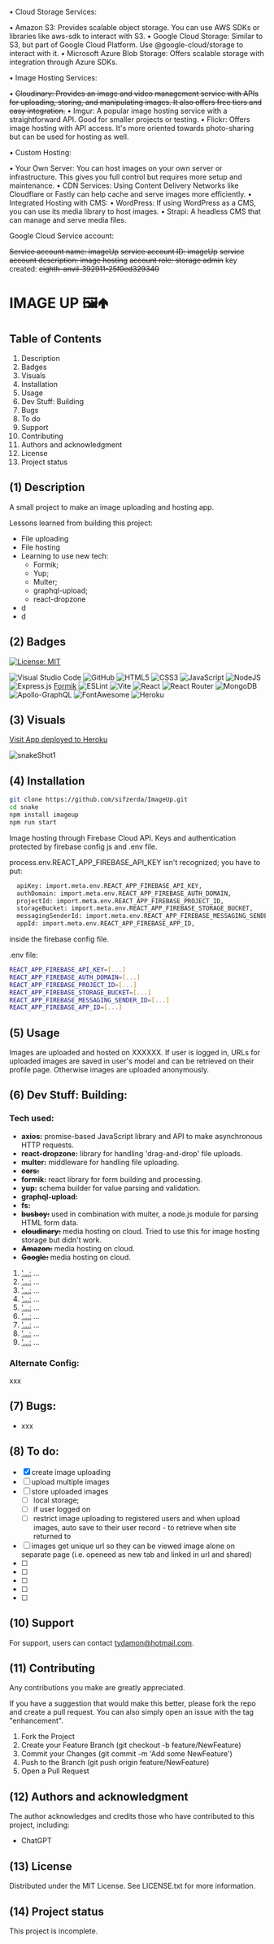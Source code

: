 •  Cloud Storage Services:

•	Amazon S3: Provides scalable object storage. You can use AWS SDKs or libraries like aws-sdk to interact with S3.
•	Google Cloud Storage: Similar to S3, but part of Google Cloud Platform. Use @google-cloud/storage to interact with it.
•	Microsoft Azure Blob Storage: Offers scalable storage with integration through Azure SDKs.

•  Image Hosting Services:

•	~~Cloudinary: Provides an image and video management service with APIs for uploading, storing, and manipulating images. It also offers free tiers and easy integration.~~
•	Imgur: A popular image hosting service with a straightforward API. Good for smaller projects or testing.
•	Flickr: Offers image hosting with API access. It's more oriented towards photo-sharing but can be used for hosting as well.
 
•  Custom Hosting:

•	Your Own Server: You can host images on your own server or infrastructure. This gives you full control but requires more setup and maintenance.
•	CDN Services: Using Content Delivery Networks like Cloudflare or Fastly can help cache and serve images more efficiently.
•  Integrated Hosting with CMS:
•	WordPress: If using WordPress as a CMS, you can use its media library to host images.
•	Strapi: A headless CMS that can manage and serve media files.



Google Cloud Service account:

~~Service account name: imageUp~~
~~service account ID: imageUp~~
~~service account description: image hosting~~
~~account role: storage admin~~
key created: ~~eighth-anvil-392911-25f0ed329340~~

# IMAGE UP 🖼️🢁

## Table of Contents

1. Description
2. Badges
3. Visuals
4. Installation
5. Usage
6. Dev Stuff: Building
7. Bugs 
8. To do
9.  Support
10. Contributing 
11. Authors and acknowledgment
12. License
13. Project status

## (1) Description

A small project to make an image uploading and hosting app.

Lessons learned from building this project:

- File uploading
- File hosting
- Learning to use new tech:
  - Formik;
  - Yup;
  - Multer;
  - graphql-upload;
  - react-dropzone
- d
- d

## (2) Badges

[![License: MIT](https://img.shields.io/badge/License-MIT-yellow.svg)](https://opensource.org/licenses/MIT) 

![Visual Studio Code](https://img.shields.io/badge/Visual%20Studio%20Code-0078d7.svg?style=for-the-badge&logo=visual-studio-code&logoColor=white) 
![GitHub](https://img.shields.io/badge/github-%23121011.svg?style=for-the-badge&logo=github&logoColor=white) 
![HTML5](https://img.shields.io/badge/html5-%23E34F26.svg?style=for-the-badge&logo=html5&logoColor=white)
![CSS3](https://img.shields.io/badge/css3-%231572B6.svg?style=for-the-badge&logo=css3&logoColor=white)
![JavaScript](https://img.shields.io/badge/javascript-%23323330.svg?style=for-the-badge&logo=javascript&logoColor=%23F7DF1E) 
![NodeJS](https://img.shields.io/badge/node.js-6DA55F?style=for-the-badge&logo=node.js&logoColor=white)
![Express.js](https://img.shields.io/badge/express.js-%23404d59.svg?style=for-the-badge&logo=express&logoColor=%2361DAFB) 
[Formik](https://img.shields.io/badge/Formik-2563EB.svg?style=for-the-badge&logo=Formik&logoColor=white)
![ESLint](https://img.shields.io/badge/ESLint-4B3263?style=for-the-badge&logo=eslint&logoColor=white)
![Vite](https://img.shields.io/badge/vite-%23646CFF.svg?style=for-the-badge&logo=vite&logoColor=white) 
![React](https://img.shields.io/badge/react-%2320232a.svg?style=for-the-badge&logo=react&logoColor=%2361DAFB)
![React Router](https://img.shields.io/badge/React_Router-CA4245?style=for-the-badge&logo=react-router&logoColor=white) 
![MongoDB](https://img.shields.io/badge/MongoDB-%234ea94b.svg?style=for-the-badge&logo=mongodb&logoColor=white)
![Apollo-GraphQL](https://img.shields.io/badge/-ApolloGraphQL-311C87?style=for-the-badge&logo=apollo-graphql)
![FontAwesome](https://img.shields.io/badge/Font%20Awesome-538DD7.svg?style=for-the-badge&logo=Font-Awesome&logoColor=white) 
![Heroku](https://img.shields.io/badge/heroku-%23430098.svg?style=for-the-badge&logo=heroku&logoColor=white)

## (3) Visuals

[Visit App deployed to Heroku](https://snake-10-afd58bdf61b8.herokuapp.com/)

![snakeShot1](https://github.com/user-attachments/assets/f0c48cd9-b96a-4cf2-91d9-5d531c1137a3)

## (4) Installation

```bash
git clone https://github.com/sifzerda/ImageUp.git
cd snake
npm install imageup
npm run start
```

Image hosting through Firebase Cloud API. Keys and authentication protected by firebase config js and .env file. 

process.env.REACT_APP_FIREBASE_API_KEY isn't recognized; you have to put:

```bash
  apiKey: import.meta.env.REACT_APP_FIREBASE_API_KEY,
  authDomain: import.meta.env.REACT_APP_FIREBASE_AUTH_DOMAIN,
  projectId: import.meta.env.REACT_APP_FIREBASE_PROJECT_ID,
  storageBucket: import.meta.env.REACT_APP_FIREBASE_STORAGE_BUCKET,
  messagingSenderId: import.meta.env.REACT_APP_FIREBASE_MESSAGING_SENDER_ID,
  appId: import.meta.env.REACT_APP_FIREBASE_APP_ID,
```
inside the firebase config file.

.env file:
```bash
REACT_APP_FIREBASE_API_KEY=[...]
REACT_APP_FIREBASE_AUTH_DOMAIN=[...]
REACT_APP_FIREBASE_PROJECT_ID=[...]
REACT_APP_FIREBASE_STORAGE_BUCKET=[...]
REACT_APP_FIREBASE_MESSAGING_SENDER_ID=[...]
REACT_APP_FIREBASE_APP_ID=[...]
```

## (5) Usage

Images are uploaded and hosted on XXXXXX. If user is logged in, URLs for uploaded images are saved in user's model and can be retrieved on their profile page. Otherwise images are uploaded anonymously.

## (6) Dev Stuff: Building:

### Tech used:
- <strong>axios:</strong> promise-based JavaScript library and API to make asynchronous HTTP requests. 
- <strong>react-dropzone:</strong> library for handling 'drag-and-drop' file uploads.
- <strong>multer:</strong> middleware for handling file uploading.
- <strong>~~cors:~~</strong>
- <strong>formik:</strong> react library for form building and processing.
- <strong>yup:</strong> schema builder for value parsing and validation.
- <strong>graphql-upload:</strong>
- <strong>fs:</strong>
- <strong>~~busboy:~~ </strong>used in combination with multer, a node.js module for parsing HTML form data.
- <strong>~~cloudinary:~~ </strong>media hosting on cloud. Tried to use this for image hosting storage but didn't work. 
- <strong>~~Amazon:~~ </strong>media hosting on cloud.
- <strong>~~Google:~~ </strong>media hosting on cloud.

1. <u>'...:</u> ...
2. <u>'...:</u> ...
3. <u>'...:</u> ...
4. <u>'...:</u> ...
5. <u>'...:</u> ...
6. <u>'...:</u> ...
7. <u>'...:</u> ...
8. <u>'...:</u> ...
9. <u>'...:</u> ...

### Alternate Config:

xxx

## (7) Bugs: 

- xxx

## (8) To do: 

- [x] create image uploading
- [ ] upload multiple images
- [ ] store uploaded images
  - [ ] local storage;
  - [ ] if user logged on
  - [ ] restrict image uploading to registered users and when upload images, auto save to their user record - to retrieve when site returned to
- [ ] images get unique url so they can be viewed image alone on separate page (i.e. openeed as new tab and linked in url and shared)
- [ ]
- [ ] 
- [ ] 
- [ ] 
- [ ] 

## (10) Support

For support, users can contact tydamon@hotmail.com.

## (11) Contributing

Any contributions you make are greatly appreciated.

If you have a suggestion that would make this better, please fork the repo and create a pull request. You can also simply open an issue with the tag "enhancement". 
1. Fork the Project
2. Create your Feature Branch (git checkout -b feature/NewFeature)
3. Commit your Changes (git commit -m 'Add some NewFeature')
4. Push to the Branch (git push origin feature/NewFeature)
5. Open a Pull Request

## (12) Authors and acknowledgment

The author acknowledges and credits those who have contributed to this project, including:

- ChatGPT

## (13) License

Distributed under the MIT License. See LICENSE.txt for more information.

## (14) Project status

This project is incomplete.


 
 